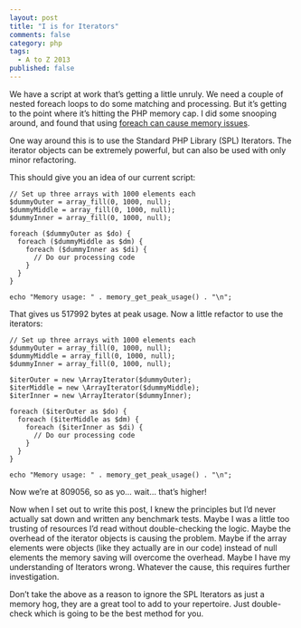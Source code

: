 ```yaml
---
layout: post
title: "I is for Iterators"
comments: false
category: php
tags:
  - A to Z 2013
published: false
---
```


We have a script at work that’s getting a little unruly. We need a couple of nested foreach loops to do some matching and processing. But it’s getting to the point where it’s hitting the PHP memory cap. I did some snooping around, and found that using [foreach can cause memory issues](http://sldn.softlayer.com/blog/dmcaloon/PHP-Memory-Management-Foreach).

One way around this is to use the Standard PHP Library (SPL) Iterators. The iterator objects can be extremely powerful, but can also be used with only minor refactoring.

This should give you an idea of our current script:

```php?start_inline=1
// Set up three arrays with 1000 elements each
$dummyOuter = array_fill(0, 1000, null);
$dummyMiddle = array_fill(0, 1000, null);
$dummyInner = array_fill(0, 1000, null);

foreach ($dummyOuter as $do) {
  foreach ($dummyMiddle as $dm) {
    foreach ($dummyInner as $di) {
      // Do our processing code
    }
  }
}

echo "Memory usage: " . memory_get_peak_usage() . "\n";
```

That gives us 517992 bytes at peak usage. Now a little refactor to use the iterators:

```php?start_inline=1
// Set up three arrays with 1000 elements each
$dummyOuter = array_fill(0, 1000, null);
$dummyMiddle = array_fill(0, 1000, null);
$dummyInner = array_fill(0, 1000, null);

$iterOuter = new \ArrayIterator($dummyOuter);
$iterMiddle = new \ArrayIterator($dummyMiddle);
$iterInner = new \ArrayIterator($dummyInner);

foreach ($iterOuter as $do) {
  foreach ($iterMiddle as $dm) {
    foreach ($iterInner as $di) {
      // Do our processing code
    }
  }
}

echo "Memory usage: " . memory_get_peak_usage() . "\n";
```

Now we’re at 809056, so as yo… wait… that’s higher!

Now when I set out to write this post, I knew the principles but I’d never actually sat down and written any benchmark tests. Maybe I was a little too trusting of resources I’d read without double-checking the logic. Maybe the overhead of the iterator objects is causing the problem. Maybe if the array elements were objects (like they actually are in our code) instead of null elements the memory saving will overcome the overhead. Maybe I have my understanding of Iterators wrong. Whatever the cause, this requires further investigation.

Don’t take the above as a reason to ignore the SPL Iterators as just a memory hog, they are a great tool to add to your repertoire. Just double-check which is going to be the best method for you.
